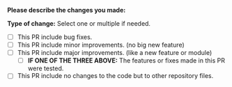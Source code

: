 **Please describe the changes you made:**

**Type of change:**
Select one or multiple if needed.

- [ ] This PR include bug fixes.
- [ ] This PR include minor improvements. (no big new feature)
- [ ] This PR include major improvements. (like a new feature or module)
  - [ ] **IF ONE OF THE THREE ABOVE:** The features or fixes made in this PR were tested.
- [ ] This PR include no changes to the code but to other repository files.
